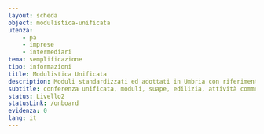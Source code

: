 ```yaml
---
layout: scheda
object: modulistica-unificata
utenza:
    - pa
    - imprese
    - intermediari
tema: semplificazione
tipo: informazioni
title: Modulistica Unificata
description: Moduli standardizzati ed adottati in Umbria con riferimento all’edilizia, commercio e assimilati per la presentazione di istanze, segnalazioni o comunicazioni
subtitle: conferenza unificata, moduli, suape, edilizia, attività commerciali e assimilate
status: Livello2
statusLink: /onboard
evidenza: 0
lang: it
---
```

